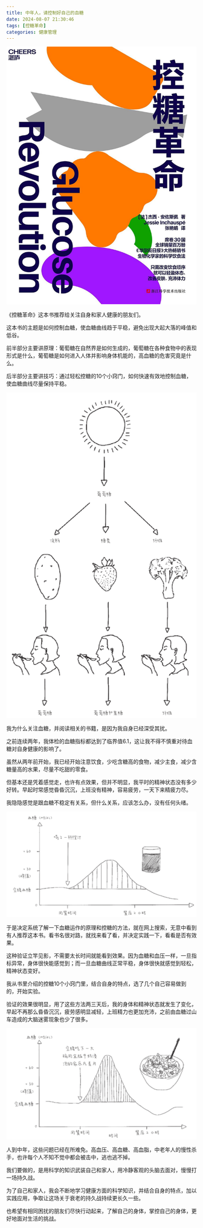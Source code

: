 ```yaml
---
title: 中年人，请控制好自己的血糖
date: 2024-08-07 21:30:46
tags: [控糖革命]
categories: 健康管理
---
```

![](中年人，请控制好自己的血糖/01.jpg)

《控糖革命》这本书推荐给关注自身和家人健康的朋友们。

这本书的主题是如何控制血糖，使血糖曲线趋于平稳，避免出现大起大落的峰值和低谷。

前半部分主要讲原理：葡萄糖在自然界是如何生成的，葡萄糖在各种食物中的表现形式是什么，葡萄糖是如何进入人体并影响身体机能的，高血糖的危害究竟是什么。

后半部分主要讲技巧：通过轻松控糖的10个小窍门，如何快速有效地控制血糖，使血糖曲线尽量保持平稳。

![](中年人，请控制好自己的血糖/02.png)

我为什么关注血糖，并阅读相关的书籍，是因为我自身已经深受其扰。

之前连续两年，我体检的血糖指标都达到了临界值6.1，这让我不得不慎重对待血糖对自身健康的影响了。

虽然从两年前开始，我已经开始注意饮食，少吃含糖高的食物，减少主食，减少含糖量高的水果，尽量不吃甜的零食。

但基本还是凭着感觉走，也许有点效果，但并不明显，我平时的精神状态没有多少好转。早起时常感觉昏昏沉沉，上班没有精神，容易疲劳，一天下来精疲力尽。

我隐隐感觉是跟血糖不稳定有关系，但什么关系，应该怎么办，没有任何头绪。

![](中年人，请控制好自己的血糖/03.png)

于是决定系统了解一下血糖运作的原理和控糖的方法，就在网上搜索，无意中看到有人推荐这本书。看书名很对路，就找来看了看，并决定实践一下，看看是否有效果。

这种验证立竿见影，不需要太长时间就能看到效果。因为血糖和血压一样，一旦指标异常，身体很快能感觉到；而一旦血糖曲线正常平稳，身体很快就感觉到轻松，精神状态变好。

我从书里介绍的控糖10个小窍门里，结合自身的特点，选了几个自己容易做到的，开始实验。

验证的效果很明显，用了这些方法两三天后，我的身体和精神状态就发生了变化，早起不再那么昏昏沉沉，疲劳感明显减轻，上班精力也更加充沛，之前由血糖过山车造成的大脑迷雾现象也少了很多。

![](中年人，请控制好自己的血糖/04.png)

人到中年，这些问题已经在所难免。高血压、高血糖、高血脂，中老年人的慢性杀手，也许每个人不知不觉中都会被击中，逃也逃不掉。

我们要做的，是用科学的知识武装自己和家人，用冷静客观的头脑去面对，慢慢打一场持久战。

为了自己和家人，我会不断地学习健康方面的科学知识，并结合自身的特点，加以实践应用，争取让这场关于衰老的持久战持续更长久一些。

也希望有相同困扰的朋友们尽快行动起来，了解自己的身体，掌控自己的身体，更好地面对生活的挑战。